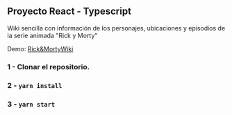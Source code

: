 ## Proyecto React - Typescript

Wiki sencilla con información de los personajes, ubicaciones y episodios de la serie animada "Rick y Morty"

Demo: [Rick&MortyWiki](https://cframo.github.io/)

### 1 - Clonar el repositorio.
### 2 - `yarn install` 
### 3 - `yarn start`

